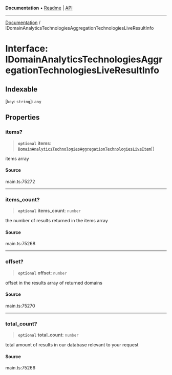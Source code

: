**Documentation** • [Readme](../README.md) \| [API](../globals.md)

***

[Documentation](../README.md) / IDomainAnalyticsTechnologiesAggregationTechnologiesLiveResultInfo

# Interface: IDomainAnalyticsTechnologiesAggregationTechnologiesLiveResultInfo

## Indexable

 \[`key`: `string`\]: `any`

## Properties

### items?

> **`optional`** **items**: [`DomainAnalyticsTechnologiesAggregationTechnologiesLiveItem`](../classes/DomainAnalyticsTechnologiesAggregationTechnologiesLiveItem.md)[]

items array

#### Source

main.ts:75272

***

### items\_count?

> **`optional`** **items\_count**: `number`

the number of results returned in the items array

#### Source

main.ts:75268

***

### offset?

> **`optional`** **offset**: `number`

offset in the results array of returned domains

#### Source

main.ts:75270

***

### total\_count?

> **`optional`** **total\_count**: `number`

total amount of results in our database relevant to your request

#### Source

main.ts:75266
